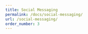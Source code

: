 ```yaml
---
title: Social Messaging
permalink: /docs/social-messaging/
url: /social-messaging/
order_number: 3
---
```


